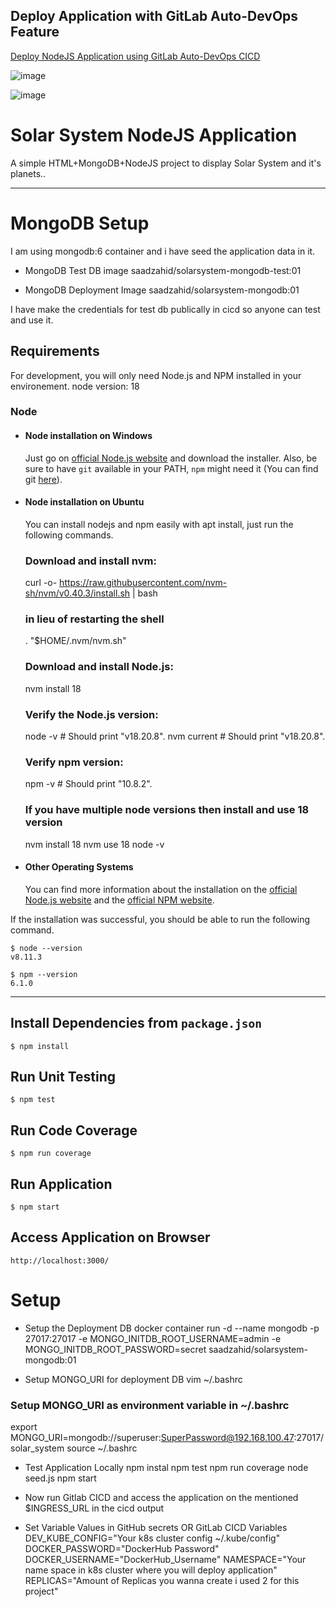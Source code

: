 ## Deploy Application with GitLab Auto-DevOps Feature
[Deploy NodeJS Application using GitLab Auto-DevOps CICD](https://github.com/abdulsaad209/Auto-DevOps-NodeJS-Application-Gitlab)

![image](https://github.com/user-attachments/assets/2327e1a9-cbe2-499a-9e5d-ce69357056e0)

![image](https://github.com/user-attachments/assets/a73dd468-c101-469e-a991-3e80c775ef44)


# Solar System NodeJS Application

A simple HTML+MongoDB+NodeJS project to display Solar System and it's planets..

---
# MongoDB Setup
I am using mongodb:6 container and i have seed the application data in it.

* MongoDB Test DB image
saadzahid/solarsystem-mongodb-test:01

* MongoDB Deployment Image
saadzahid/solarsystem-mongodb:01

I have make the credentials for test db publically in cicd so anyone can test and use it.

## Requirements

For development, you will only need Node.js and NPM installed in your environement.
node version: 18

### Node
- #### Node installation on Windows

  Just go on [official Node.js website](https://nodejs.org/) and download the installer.
Also, be sure to have `git` available in your PATH, `npm` might need it (You can find git [here](https://git-scm.com/)).

- #### Node installation on Ubuntu

  You can install nodejs and npm easily with apt install, just run the following commands.

  ### Download and install nvm:
  curl -o- https://raw.githubusercontent.com/nvm-sh/nvm/v0.40.3/install.sh | bash

  ### in lieu of restarting the shell
  \. "$HOME/.nvm/nvm.sh"

  ### Download and install Node.js:
  nvm install 18

  ### Verify the Node.js version:
  node -v # Should print "v18.20.8".
  nvm current # Should print "v18.20.8".

  ### Verify npm version:
  npm -v # Should print "10.8.2".

  ### If you have multiple node versions then install and use 18 version
  nvm install 18
  nvm use 18
  node -v

- #### Other Operating Systems
  You can find more information about the installation on the [official Node.js website](https://nodejs.org/) and the [official NPM website](https://npmjs.org/).

If the installation was successful, you should be able to run the following command.

    $ node --version
    v8.11.3

    $ npm --version
    6.1.0

---
## Install Dependencies from `package.json`
    $ npm install

## Run Unit Testing
    $ npm test

## Run Code Coverage
    $ npm run coverage

## Run Application
    $ npm start

## Access Application on Browser
    http://localhost:3000/

# Setup
* Setup the Deployment DB
docker container run -d --name mongodb   -p 27017:27017   -e MONGO_INITDB_ROOT_USERNAME=admin   -e MONGO_INITDB_ROOT_PASSWORD=secret  saadzahid/solarsystem-mongodb:01

* Setup MONGO_URI for deployment DB
vim ~/.bashrc

### Setup MONGO_URI as environment variable in ~/.bashrc
export MONGO_URI=mongodb://superuser:SuperPassword@192.168.100.47:27017/solar_system
source ~/.bashrc

* Test Application Locally
npm instal
npm test
npm run coverage
node seed.js
npm start 

* Now run Gitlab CICD and access the application on the mentioned $INGRESS_URL in the cicd output

* Set Variable Values in GitHub secrets OR GitLab CICD Variables
DEV_KUBE_CONFIG="Your k8s cluster config ~/.kube/config"
DOCKER_PASSWORD="DockerHub Password"
DOCKER_USERNAME="DockerHub_Username"
NAMESPACE="Your name space in k8s cluster where you will deploy application"
REPLICAS="Amount of Replicas you wanna create i used 2 for this project"


